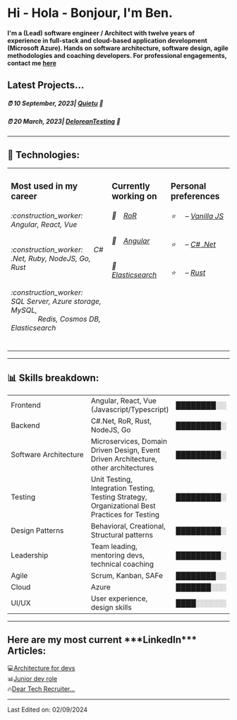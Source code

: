 <h1>Hi - Hola - Bonjour, I'm Ben.</h1>
<h4>I'm a  (Lead) software engineer / Architect with twelve years of experience in full-stack and 
cloud-based application development (Microsoft Azure). Hands on software architecture, 
software design, agile methodologies and coaching developers. For professional engagements, contact me   <a href="mailto:benswengineer@outlook.com">here </a>
</h4>
<h2> Latest Projects... </h2>
<h5>⏰ 10 September, 2023| <a href="https://github.com/Bengie23/Hackamole.Quietu" target="_blank">Quietu</a> 👋</h5>

<h5>⏰ 20 March, 2023| <a href="https://github.com/Bengie23/Hackamole.Quietu" target="_blank">DeloreanTesting</a> 👋</h5>
<hr>
<h2>📝 Technologies: </h2>
<table>
  <tr>
    <td valign="top">
      <h3>Most used in my career </h3>
      <h6> :construction_worker: &emsp; Angular, React, Vue</h6>
      <h6> :construction_worker: &emsp; C# .Net, Ruby, NodeJS, Go, Rust</h6>
      <h6> :construction_worker: &emsp;SQL Server, Azure storage, MySQL, </br> &emsp; &emsp; &emsp; Redis, Cosmos DB, Elasticsearch </h6>
    </td>
    <td valign="top">
      <h3>Currently working on </h3>
      <h6>📒&emsp;<a href="https://guides.rubyonrails.org/">RoR</a></h6>
      <h6>📗&emsp;<a href="https://angular.dev/">Angular</a></h6>
      <h6>📘&emsp;<a href="https://www.elastic.co/elasticsearch">Elasticsearch</a></h6>
      </td>
     <td valign="top">
      <h3>Personal preferences </h3>
      <h6>⭐️&nbsp;&nbsp;&nbsp;&nbsp;&nbsp;– <a href=''>Vanilla JS</a></h6> 
      <h6>⭐️&nbsp;&nbsp;&nbsp;&nbsp;&nbsp;– <a href=''>C# .Net</a></h6> 
      <h6>⭐️&nbsp;&nbsp;&nbsp;&nbsp;&nbsp;– <a href=''>Rust</a></h6> 
      </td>
  </tr>
</table>
<hr>
<h2>📊 Skills breakdown: </h2>
<table>
    <tr>
      <td>
          Frontend
      </td>
      <td>
          Angular, React, Vue (Javascript/Typescript)
      </td>
      <td>
          ████████░░
      </td>
  </tr>
  <tr>
      <td>
          Backend
      </td>
      <td>
          C#.Net, RoR, Rust, NodeJS, Go
      </td>
      <td>
          █████████░
      </td>
  </tr>
  <tr>
    <td>
        Software Architecture
    </td>
    <td>
        Microservices, Domain Driven Design, Event Driven Architecture, other architectures
    </td>
    <td>
        █████████░
    </td>
  </tr>
  <tr>
  <td>
      Testing
  </td>
  <td width=20%;>
      Unit Testing, Integration Testing, Testing Strategy, Organizational Best Practices for Testing
  </td>
  <td>
      █████████░
  </td>
  </tr>
    </tr>
  <tr>
  <td>
      Design Patterns
  </td>
  <td>
      Behavioral, Creational, Structural patterns 
  </td>
  <td>
      █████████░
  </td>
  </tr>
  <tr>
    <td>
    Leadership
    </td>
    <td>
    Team leading, mentoring devs, technical coaching
    </td>
    <td>
    █████████░
    </td>
  </tr>
    <tr>
    <td>
    Agile
    </td>
    <td>
    Scrum, Kanban, SAFe
    </td>
    <td>
    ████████░░
    </td>
  </tr>
  <tr>
    <td>
    Cloud
    </td>
    <td>
    Azure
    </td>
    <td>
    ███████░░░
    </td>
  </tr>
    <tr>
    <td>
    UI/UX
    </td>
    <td>
    User experience, design skills
    </td>
    <td>
    ████░░░░░░
    </td>
  </tr>
</table>
<hr>
<h2>Here are my most current ***LinkedIn*** Articles:</h2>
💻<a href="https://www.linkedin.com/pulse/copy-architecture-devs-ben-lopez-84qgc/?trackingId=aa2RB7%2B%2FRXaXNqHrpqehNQ%3D%3D">Architecture for devs</a></br>
📊<a href="https://www.linkedin.com/pulse/junior-dev-benjamin-lopez-gutierrez/?trackingId=SUe%2F65F5Q7S%2BrC0VYm7mMw%3D%3D">Junior dev role </a></br>
🔥<a href="https://www.linkedin.com/pulse/dear-tech-recruiter-benjamin-lopez-gtz/?trackingId=SUe%2F65F5Q7S%2BrC0VYm7mMw%3D%3D">Dear Tech Recruiter...</a>
<hr>

Last Edited on: 02/09/2024
